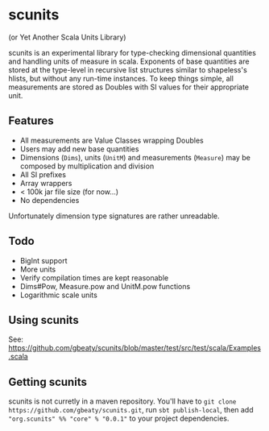 # scunits

(or Yet Another Scala Units Library)

scunits is an experimental library for type-checking dimensional quantities and handling units of measure in scala. Exponents of base quantities are stored at the type-level in recursive list structures similar to shapeless's hlists, but without any run-time instances. To keep things simple, all measurements are stored as Doubles with SI values for their appropriate unit.

## Features
- All measurements are Value Classes wrapping Doubles
- Users may add new base quantities
- Dimensions (`Dims`), units (`UnitM`) and measurements (`Measure`) may be composed by multiplication and division
- All SI prefixes
- Array wrappers
- < 100k jar file size (for now...)
- No dependencies

Unfortunately dimension type signatures are rather unreadable.

## Todo
- BigInt support
- More units
- Verify compilation times are kept reasonable
- Dims#Pow, Measure.pow and UnitM.pow functions
- Logarithmic scale units

## Using scunits
See: https://github.com/gbeaty/scunits/blob/master/test/src/test/scala/Examples.scala

## Getting scunits
scunits is not curretly in a maven repository. You'll have to `git clone https://github.com/gbeaty/scunits.git`, run `sbt publish-local`, then add `"org.scunits" %% "core" % "0.0.1"` to your project dependencies.